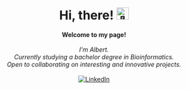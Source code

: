 <h1 align="center">Hi, there! <img src="https://github.com/wervlad/wervlad/assets/24524555/766d336d-b87d-44ba-807c-c51de2bc6b4d" width="28px" alt="👋"></h1>

<p align="center">
    <b>Welcome to my page!</b><br><br>
    <i>
        I'm Albert.<br>
        Currently studying a bachelor degree in Bioinformatics.<br>
        Open to collaborating on interesting and innovative projects.<br>
    </i><br>
    <a href="https://www.linkedin.com/in/albert-garcia-andr%C3%A9s-076588270/">
        <img src="https://img.shields.io/badge/LinkedIn-blue?style=flat-square&logo=linkedin" alt="LinkedIn">
</p>
